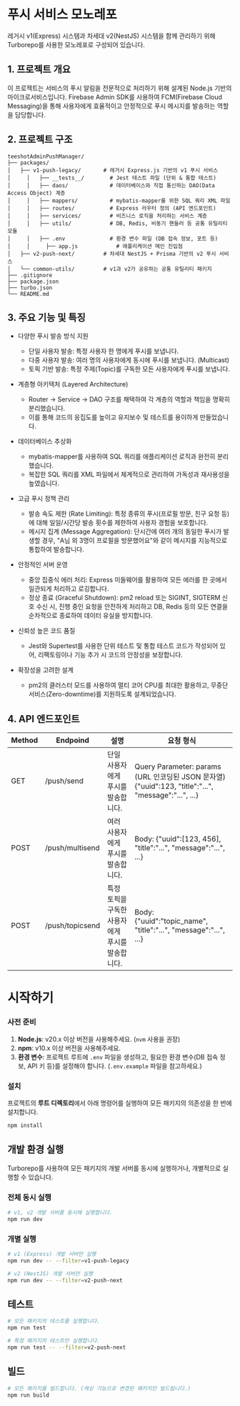 # 푸시 서비스 모노레포

레거시 v1(Express) 시스템과 차세대 v2(NestJS) 시스템을 함께 관리하기 위해 Turborepo를 사용한 모노레포로 구성되어 있습니다.

## 1. 프로젝트 개요
이 프로젝트는 서비스의 푸시 알림을 전문적으로 처리하기 위해 설계된 Node.js 기반의 마이크로서비스입니다. 
Firebase Admin SDK를 사용하여 FCM(Firebase Cloud Messaging)을 통해 사용자에게 효율적이고 안정적으로 푸시 메시지를 발송하는 역할을 담당합니다.

## 2. 프로젝트 구조

```
teeshotAdminPushManager/
├── packages/
│   ├── v1-push-legacy/       # 레거시 Express.js 기반의 v1 푸시 서비스
│	  │	  ├── __tests__/        # Jest 테스트 파일 (단위 & 통합 테스트)
│	  │	  ├── daos/             # 데이터베이스와 직접 통신하는 DAO(Data Access Object) 계층
│	  │	  ├── mappers/          # mybatis-mapper를 위한 SQL 쿼리 XML 파일
│	  │	  ├── routes/           # Express 라우터 정의 (API 엔드포인트)
│	  │	  ├── services/         # 비즈니스 로직을 처리하는 서비스 계층
│	  │	  ├── utils/            # DB, Redis, 비동기 핸들러 등 공통 유틸리티 모듈	
│	  │	  ├── .env              # 환경 변수 파일 (DB 접속 정보, 포트 등)
│	  │ 	├── app.js            # 애플리케이션 메인 진입점
│   ├── v2-push-next/         # 차세대 NestJS + Prisma 기반의 v2 푸시 서비스
│   └── common-utils/         # v1과 v2가 공유하는 공통 유틸리티 패키지
├── .gitignore
├── package.json
├── turbo.json
└── README.md                
```

## 3. 주요 기능 및 특징
- 다양한 푸시 발송 방식 지원
  - 단일 사용자 발송: 특정 사용자 한 명에게 푸시를 보냅니다.
  - 다중 사용자 발송: 여러 명의 사용자에게 동시에 푸시를 보냅니다. (Multicast)
  - 토픽 기반 발송: 특정 주제(Topic)를 구독한 모든 사용자에게 푸시를 보냅니다.
  
- 계층형 아키텍처 (Layered Architecture)
  - Router → Service → DAO 구조를 채택하여 각 계층의 역할과 책임을 명확히 분리했습니다.
  - 이를 통해 코드의 응집도를 높이고 유지보수 및 테스트를 용이하게 만들었습니다.

- 데이터베이스 추상화
  - mybatis-mapper를 사용하여 SQL 쿼리를 애플리케이션 로직과 완전히 분리했습니다.
  - 복잡한 SQL 쿼리를 XML 파일에서 체계적으로 관리하여 가독성과 재사용성을 높였습니다.

- 고급 푸시 정책 관리
  - 발송 속도 제한 (Rate Limiting): 특정 종류의 푸시(프로필 방문, 친구 요청 등)에 대해 일일/시간당 발송 횟수를 제한하여 사용자 경험을 보호합니다.
  - 메시지 집계 (Message Aggregation): 단시간에 여러 개의 동일한 푸시가 발생할 경우, "A님 외 3명이 프로필을 방문했어요"와 같이 메시지를 지능적으로 통합하여 발송합니다.

- 안정적인 서버 운영
  - 중앙 집중식 에러 처리: Express 미들웨어를 활용하여 모든 에러를 한 곳에서 일관되게 처리하고 로깅합니다.
  - 정상 종료 (Graceful Shutdown): pm2 reload 또는 SIGINT, SIGTERM 신호 수신 시, 진행 중인 요청을 안전하게 처리하고 DB, Redis 등의 모든 연결을 순차적으로 종료하여 데이터 유실을 방지합니다.

- 신뢰성 높은 코드 품질
  - Jest와 Supertest를 사용한 단위 테스트 및 통합 테스트 코드가 작성되어 있어, 리팩토링이나 기능 추가 시 코드의 안정성을 보장합니다.

- 확장성을 고려한 설계
  - pm2의 클러스터 모드를 사용하여 멀티 코어 CPU를 최대한 활용하고, 무중단 서비스(Zero-downtime)를 지원하도록 설계되었습니다.

## 4. API 엔드포인트

| Method | Endpoind | 설명 | 요청 형식 |
|---|---|---|---|
| GET | /push/send | 단일 사용자에게 푸시를 발송합니다. | Query Parameter: params (URL 인코딩된 JSON 문자열) {"uuid":123, "title":"...", "message":"...", ...} |
| POST | /push/multisend | 여러 사용자에게 푸시를 발송합니다. | Body: {"uuid":[123, 456], "title":"...", "message":"...", ...} |
| POST | /push/topicsend | 특정 토픽을 구독한 사용자에게 푸시를 발송합니다. | Body: {"uuid":"topic_name", "title":"...", "message":"...", ...} |


# 시작하기

### 사전 준비

1.  **Node.js**: v20.x 이상 버전을 사용해주세요. (`nvm` 사용을 권장)
2.  **npm**: v10.x 이상 버전을 사용해주세요.
3.  **환경 변수**: 프로젝트 루트에 `.env` 파일을 생성하고, 필요한 환경 변수(DB 접속 정보, API 키 등)를 설정해야 합니다. (`.env.example` 파일을 참고하세요.)

### 설치

프로젝트의 **루트 디렉토리**에서 아래 명령어를 실행하여 모든 패키지의 의존성을 한 번에 설치합니다.

```bash
npm install
```

## 개발 환경 실행

Turborepo를 사용하여 모든 패키지의 개발 서버를 동시에 실행하거나, 개별적으로 실행할 수 있습니다.

### 전체 동시 실행

```bash
# v1, v2 개발 서버를 동시에 실행합니다.
npm run dev
```

### 개별 실행

```bash
# v1 (Express) 개발 서버만 실행
npm run dev -- --filter=v1-push-legacy

# v2 (NestJS) 개발 서버만 실행
npm run dev -- --filter=v2-push-next
```

## 테스트

```bash
# 모든 패키지의 테스트를 실행합니다.
npm run test

# 특정 패키지의 테스트만 실행합니다.
npm run test -- --filter=v2-push-next
```

## 빌드

```bash
# 모든 패키지를 빌드합니다. (캐싱 기능으로 변경된 패키지만 빌드됩니다.)
npm run build
```